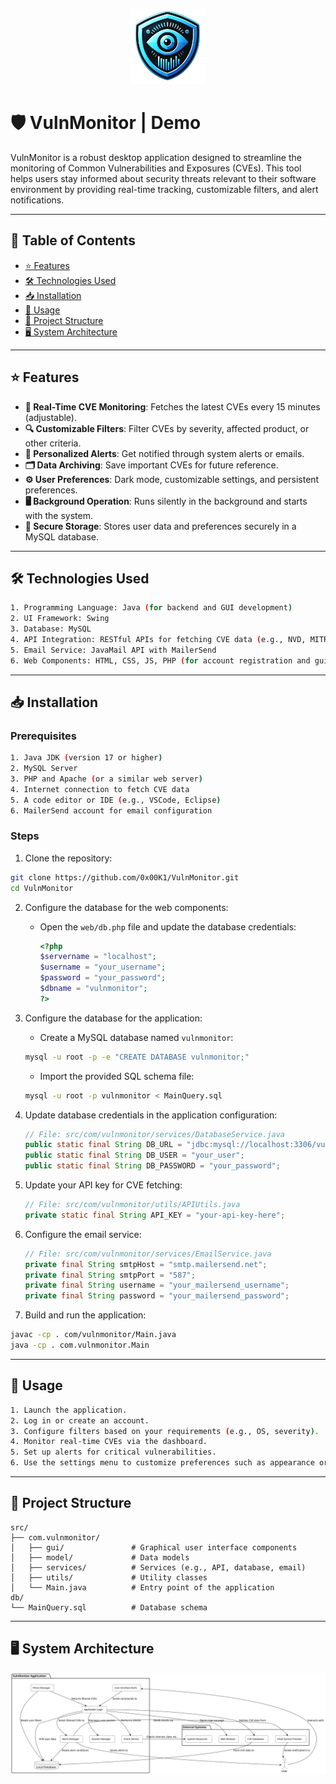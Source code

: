 <p align="center">
  <img src="repo/ICON.png" alt="Icon">
</p>

# 🛡️ VulnMonitor | Demo

VulnMonitor is a robust desktop application designed to streamline the monitoring of Common Vulnerabilities and Exposures (CVEs). This tool helps users stay informed about security threats relevant to their software environment by providing real-time tracking, customizable filters, and alert notifications.

---

## 📑 Table of Contents

- [⭐ Features](#features)
- [🛠️ Technologies Used](#technologies-used)
- [📥 Installation](#installation)
- [🚀 Usage](#usage)
- [📂 Project Structure](#project-structure)
- [🖥️ System Architecture](#system-architecture)

---

## ⭐ Features

- **📡 Real-Time CVE Monitoring**: Fetches the latest CVEs every 15 minutes (adjustable).
- **🔍 Customizable Filters**: Filter CVEs by severity, affected product, or other criteria.
- **📨 Personalized Alerts**: Get notified through system alerts or emails.
- **🗂️ Data Archiving**: Save important CVEs for future reference.
- **⚙️ User Preferences**: Dark mode, customizable settings, and persistent preferences.
- **🖥️ Background Operation**: Runs silently in the background and starts with the system.
- **🔐 Secure Storage**: Stores user data and preferences securely in a MySQL database.

---

## 🛠️ Technologies Used

```bash
1. Programming Language: Java (for backend and GUI development)
2. UI Framework: Swing
3. Database: MySQL
4. API Integration: RESTful APIs for fetching CVE data (e.g., NVD, MITRE)
5. Email Service: JavaMail API with MailerSend
6. Web Components: HTML, CSS, JS, PHP (for account registration and guides)
```

---

## 📥 Installation

### Prerequisites

```bash
1. Java JDK (version 17 or higher)
2. MySQL Server
3. PHP and Apache (or a similar web server)
4. Internet connection to fetch CVE data
5. A code editor or IDE (e.g., VSCode, Eclipse)
6. MailerSend account for email configuration
```

### Steps

1. Clone the repository:

```bash
git clone https://github.com/0x00K1/VulnMonitor.git
cd VulnMonitor
```

2. Configure the database for the web components:

   - Open the `web/db.php` file and update the database credentials:

     ```php
     <?php
     $servername = "localhost";
     $username = "your_username";
     $password = "your_password";
     $dbname = "vulnmonitor";
     ?>
     ```

3. Configure the database for the application:

   - Create a MySQL database named `vulnmonitor`:

   ```bash
   mysql -u root -p -e "CREATE DATABASE vulnmonitor;"
   ```

   - Import the provided SQL schema file:

   ```bash
   mysql -u root -p vulnmonitor < MainQuery.sql
   ```

4. Update database credentials in the application configuration:

   ```java
   // File: src/com/vulnmonitor/services/DatabaseService.java
   public static final String DB_URL = "jdbc:mysql://localhost:3306/vulnmonitor";
   public static final String DB_USER = "your_user";
   public static final String DB_PASSWORD = "your_password";
   ```

5. Update your API key for CVE fetching:

   ```java
   // File: src/com/vulnmonitor/utils/APIUtils.java
   private static final String API_KEY = "your-api-key-here";
   ```

6. Configure the email service:

   ```java
   // File: src/com/vulnmonitor/services/EmailService.java
   private final String smtpHost = "smtp.mailersend.net";
   private final String smtpPort = "587";
   private final String username = "your_mailersend_username";
   private final String password = "your_mailersend_password";
   ```

7. Build and run the application:

```bash
javac -cp . com/vulnmonitor/Main.java
java -cp . com.vulnmonitor.Main
```

---

## 🚀 Usage

```bash
1. Launch the application.
2. Log in or create an account.
3. Configure filters based on your requirements (e.g., OS, severity).
4. Monitor real-time CVEs via the dashboard.
5. Set up alerts for critical vulnerabilities.
6. Use the settings menu to customize preferences such as appearance or refresh intervals.
```

---

## 📂 Project Structure

```plaintext
src/
├── com.vulnmonitor/
│   ├── gui/               # Graphical user interface components
│   ├── model/             # Data models
│   ├── services/          # Services (e.g., API, database, email)
│   ├── utils/             # Utility classes
│   └── Main.java          # Entry point of the application
db/
└── MainQuery.sql          # Database schema
```

---

## 🖥️ System Architecture
<p align="center">
  <img src="repo/SysArch.svg" alt="System Architecture">
</p>
